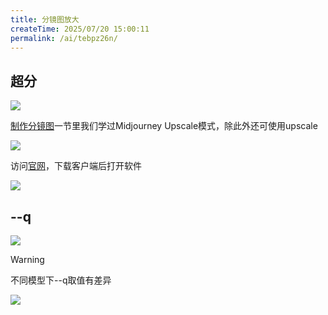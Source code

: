 ```yaml
---
title: 分镜图放大
createTime: 2025/07/20 15:00:11
permalink: /ai/tebpz26n/
---
```

## 超分

![](https://file.iglooblog.top/ai/%E6%88%AA%E5%B1%8F2025-07-20%2015.09.02.png)

[制作分镜图](/ai/o5pl0tam/)一节里我们学过Midjourney Upscale模式，除此外还可使用upscale

![](https://file.iglooblog.top/ai/%E6%88%AA%E5%B1%8F2025-07-20%2015.00.37.png)

访问[官网](https://upscayl.org)，下载客户端后打开软件

![](https://file.iglooblog.top/ai/%E6%88%AA%E5%B1%8F2025-07-20%2015.04.21.png)

## --q

![](https://file.iglooblog.top/ai/%E6%88%AA%E5%B1%8F2025-07-20%2015.09.32.png)

> [!warning]
>
> 不同模型下--q取值有差异

![](https://file.iglooblog.top/ai/%E6%88%AA%E5%B1%8F2025-07-20%2015.12.53.png)